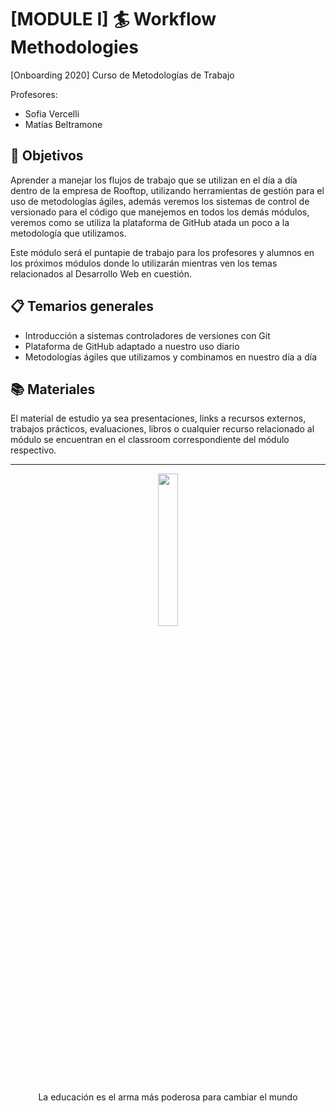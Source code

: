 # [MODULE I] 🏄‍ Workflow Methodologies

[Onboarding 2020] Curso de Metodologías de Trabajo

Profesores:
 - Sofia Vercelli
 - Matías Beltramone
 
## 📌 Objetivos

Aprender a manejar los flujos de trabajo que se utilizan en el día a día dentro de la empresa de Rooftop, utilizando herramientas de gestión para el uso de metodologías ágiles, además veremos los sistemas de control de versionado para el código que manejemos en todos los demás módulos, veremos como se utiliza la plataforma de GitHub atada un poco a la metodología que utilizamos.

Este módulo será el puntapie de trabajo para los profesores y alumnos en los próximos módulos donde lo utilizarán mientras ven los temas relacionados al Desarrollo Web en cuestión.

## 📋 Temarios generales

 - Introducción a sistemas controladores de versiones con Git
 - Plataforma de GitHub adaptado a nuestro uso diario
 - Metodologías ágiles que utilizamos y combinamos en nuestro día a día
 
 ## 📚 Materiales
 
 El material de estudio ya sea presentaciones, links a recursos externos, trabajos prácticos, evaluaciones, libros o cualquier recurso relacionado al módulo se encuentran en el classroom correspondiente del módulo respectivo.
 
 <hr>

<p align="center">
  <img width="25%" src="https://lh5.googleusercontent.com/W7vyyyQDrG1AbxrCMbo1OJBBAbsOESflDEXv5Jp_qmwW2AhZGdG6jFqWFpoJcdC8PY66PqFlz7c7EfuL-h8ynr8PIw53McLFD1BepIgHO7FB4Zxyn9vdbFLGABBCSnvlZlUzfJiV">
</p>
<p align="center">La educación es el arma más poderosa para cambiar el mundo</p>
